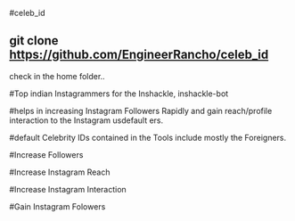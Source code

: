 #celeb_id

## git clone https://github.com/EngineerRancho/celeb_id

check in the home folder..

#Top indian Instagrammers for the Inshackle, inshackle-bot

#helps in increasing Instagram Followers Rapidly and gain reach/profile interaction to the Instagram usdefault ers.

#default Celebrity IDs contained in the Tools include mostly the Foreigners.

#Increase Followers

#Increase Instagram Reach

#Increase Instagram Interaction

#Gain Instagram Folowers
